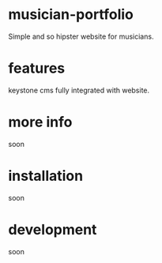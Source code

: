 # musician-portfolio

Simple and so hipster website for musicians.

# features

keystone cms fully integrated with website.

# more info

soon

# installation

soon

# development

soon
